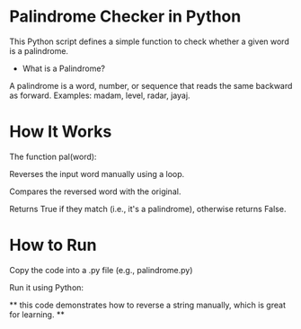 # Palindrome Checker in Python

  This Python script defines a simple function to check whether a given word is a palindrome.
  * What is a Palindrome?

  A palindrome is a word, number, or sequence that reads the same backward as forward.
  Examples: madam, level, radar, jayaj.

# How It Works

  The function pal(word):

  Reverses the input word manually using a loop.

  Compares the reversed word with the original.

  Returns True if they match (i.e., it's a palindrome), otherwise returns False.

 # How to Run

  Copy the code into a .py file (e.g., palindrome.py)

  Run it using Python:

  ** this code demonstrates how to reverse a string manually, which is great for learning. **

